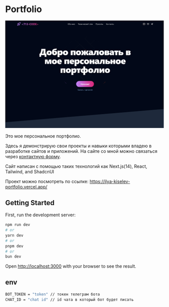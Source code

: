 # Portfolio

![Build Status](public/projects/portfolio/portfolio-preview.jpg)

Это мое персональное портфолио.

Здесь я демонстрирую свои проекты и навыки которыми владею в разработке сайтов и приложений. На сайте со мной можно связаться через [контактную форму](https://ilya-kiselev-portfolio.vercel.app/#contacts).

Сайт написан с помощью таких технологий как Next.js(14), React, Tailwind, and ShadcnUI

Проект можно посмотреть по ссылке: https://ilya-kiselev-portfolio.vercel.app/

## Getting Started

First, run the development server:

```bash
npm run dev
# or
yarn dev
# or
pnpm dev
# or
bun dev
```

Open [http://localhost:3000](http://localhost:3000) with your browser to see the result.

## env

```bash
BOT_TOKEN = "token" // токен телеграм бота
CHAT_ID = "chat id" // id чата в который бот будет писать
```
